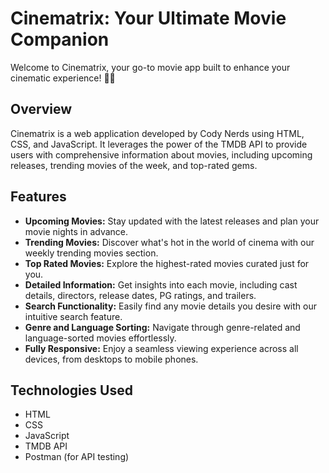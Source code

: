 # Cinematrix: Your Ultimate Movie Companion

Welcome to Cinematrix, your go-to movie app built to enhance your cinematic experience! 🍿✨

## Overview

Cinematrix is a web application developed by Cody Nerds using HTML, CSS, and JavaScript. It leverages the power of the TMDB API to provide users with comprehensive information about movies, including upcoming releases, trending movies of the week, and top-rated gems. 

## Features

- **Upcoming Movies:** Stay updated with the latest releases and plan your movie nights in advance.
- **Trending Movies:** Discover what's hot in the world of cinema with our weekly trending movies section.
- **Top Rated Movies:** Explore the highest-rated movies curated just for you.
- **Detailed Information:** Get insights into each movie, including cast details, directors, release dates, PG ratings, and trailers.
- **Search Functionality:** Easily find any movie details you desire with our intuitive search feature.
- **Genre and Language Sorting:** Navigate through genre-related and language-sorted movies effortlessly.
- **Fully Responsive:** Enjoy a seamless viewing experience across all devices, from desktops to mobile phones.

## Technologies Used

- HTML
- CSS
- JavaScript
- TMDB API
- Postman (for API testing)

